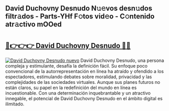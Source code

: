 ## David Duchovny Desnudo N𝚞𝚎vos desn𝚞dos filtr𝚊dos - Parts-YHf F𝚘tos vid𝚎o - C𝚘ntenido atr𝚊ctivo mOOed

# <h2><a href="http://mb7ztqt.tromn.icu/?c=David+Duchovny+Desnudo">🔗👉👉👉 David Duchovny Desnudo 🔗🔗</a></h2>

[![David Duchovny Desnudo nuevo](https://i.imgur.com/pEAQMta.gif)](http://mb7ztqt.tromn.icu/?c=David+Duchovny+Desnudo)
David Duchovny Desnudo, una persona compleja y estimulante, desafía la definición fácil. Su enfoque poco convencional de la autorrepresentación en línea ha atraído y ofendido a los espectadores, estimulando debates sobre moralidad, privacidad y las complejidades de las sociedades virtuales. Aunque sus planes futuros no están claros, su papel en la redefinición del mundo en línea es incuestionable. Con una determinación inquebrantable y un atractivo innegable, el potencial de David Duchovny Desnudo en el ámbito digital es ilimitado.
